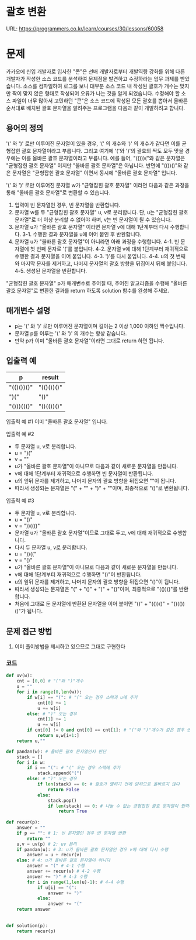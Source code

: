 # 괄호 변환

URL: https://programmers.co.kr/learn/courses/30/lessons/60058

# 문제

카카오에 신입 개발자로 입사한 "콘"은 선배 개발자로부터 개발역량 강화를 위해 다른 개발자가 작성한 소스 코드를 분석하여 문제점을 발견하고 수정하라는 업무 과제를 받았습니다. 소스를 컴파일하여 로그를 보니 대부분 소스 코드 내 작성된 괄호가 개수는 맞지만 짝이 맞지 않은 형태로 작성되어 오류가 나는 것을 알게 되었습니다.
수정해야 할 소스 파일이 너무 많아서 고민하던 "콘"은 소스 코드에 작성된 모든 괄호를 뽑아서 올바른 순서대로 배치된 괄호 문자열을 알려주는 프로그램을 다음과 같이 개발하려고 합니다.

## 용어의 정의

'(' 와 ')' 로만 이루어진 문자열이 있을 경우, '(' 의 개수와 ')' 의 개수가 같다면 이를 균형잡힌 괄호 문자열이라고 부릅니다.
그리고 여기에 '('와 ')'의 괄호의 짝도 모두 맞을 경우에는 이를 올바른 괄호 문자열이라고 부릅니다.
예를 들어, "(()))("와 같은 문자열은 "균형잡힌 괄호 문자열" 이지만 "올바른 괄호 문자열"은 아닙니다.
반면에 "(())()"와 같은 문자열은 "균형잡힌 괄호 문자열" 이면서 동시에 "올바른 괄호 문자열" 입니다.

'(' 와 ')' 로만 이루어진 문자열 w가 "균형잡힌 괄호 문자열" 이라면 다음과 같은 과정을 통해 "올바른 괄호 문자열"로 변환할 수 있습니다.

1. 입력이 빈 문자열인 경우, 빈 문자열을 반환합니다. 
2. 문자열 w를 두 "균형잡힌 괄호 문자열" u, v로 분리합니다. 단, u는 "균형잡힌 괄호 문자열"로 더 이상 분리할 수 없어야 하며, v는 빈 문자열이 될 수 있습니다. 
3. 문자열 u가 "올바른 괄호 문자열" 이라면 문자열 v에 대해 1단계부터 다시 수행합니다. 
  3-1. 수행한 결과 문자열을 u에 이어 붙인 후 반환합니다. 
4. 문자열 u가 "올바른 괄호 문자열"이 아니라면 아래 과정을 수행합니다. 
  4-1. 빈 문자열에 첫 번째 문자로 '('를 붙입니다. 
  4-2. 문자열 v에 대해 1단계부터 재귀적으로 수행한 결과 문자열을 이어 붙입니다. 
  4-3. ')'를 다시 붙입니다. 
  4-4. u의 첫 번째와 마지막 문자를 제거하고, 나머지 문자열의 괄호 방향을 뒤집어서 뒤에 붙입니다. 
  4-5. 생성된 문자열을 반환합니다.

"균형잡힌 괄호 문자열" p가 매개변수로 주어질 때, 주어진 알고리즘을 수행해 "올바른 괄호 문자열"로 변환한 결과를 return 하도록 solution 함수를 완성해 주세요.

## 매개변수 설명

- p는 '(' 와 ')' 로만 이루어진 문자열이며 길이는 2 이상 1,000 이하인 짝수입니다.
- 문자열 p를 이루는 '(' 와 ')' 의 개수는 항상 같습니다.
- 만약 p가 이미 "올바른 괄호 문자열"이라면 그대로 return 하면 됩니다.

## 입출력 예

|p|result|
|------|------|
|"(()())()"|"(()())()"|
|")("|"()"|
|"()))((()"|"()(())()"|

입출력 예 #1
이미 "올바른 괄호 문자열" 입니다.

입출력 예 #2

 - 두 문자열 u, v로 분리합니다.
  - u = ")("
  - v = ""
 - u가 "올바른 괄호 문자열"이 아니므로 다음과 같이 새로운 문자열을 만듭니다.
  - v에 대해 1단계부터 재귀적으로 수행하면 빈 문자열이 반환됩니다.
  - u의 앞뒤 문자를 제거하고, 나머지 문자의 괄호 방향을 뒤집으면 ""이 됩니다.
  - 따라서 생성되는 문자열은 "(" + "" + ")" + ""이며, 최종적으로 "()"로 변환됩니다.

입출력 예 #3

 - 두 문자열 u, v로 분리합니다.
  - u = "()"
  - v = "))((()"
 - 문자열 u가 "올바른 괄호 문자열"이므로 그대로 두고, v에 대해 재귀적으로 수행합니다.
 - 다시 두 문자열 u, v로 분리합니다.
  - u = "))(("
  - v = "()"
 - u가 "올바른 괄호 문자열"이 아니므로 다음과 같이 새로운 문자열을 만듭니다.
  - v에 대해 1단계부터 재귀적으로 수행하면 "()"이 반환됩니다.
  - u의 앞뒤 문자를 제거하고, 나머지 문자의 괄호 방향을 뒤집으면 "()"이 됩니다.
  - 따라서 생성되는 문자열은 "(" + "()" + ")" + "()"이며, 최종적으로 "(())()"를 반환합니다.
 - 처음에 그대로 둔 문자열에 반환된 문자열을 이어 붙이면 "()" + "(())()" = "()(())()"가 됩니다.

## 문제 접근 방법

1. 이미 풀이방법을 제시하고 있으므로 그대로 구현한다

### 코드 
```python
def uv(w):
    cnt = [0,0] # "("와 ")"개수
    u = ""
    for i in range(0,len(w)):
        if w[i] == "(": # "(" 오는 경우 스택과 u에 추가
            cnt[0] += 1
            u += w[i]
        else: # ")" 오는 경우
            cnt[1] += 1
            u += w[i]
        if cnt[0] != 0 and cnt[0] == cnt[1]: # "("와 ")"개수가 같은 경우 반환
            return u,w[i+1:]
    return u,""

def pandan(w): # 올바른 괄호 문자열인지 판단
    stack = []
    for i in w:
        if i == "(": # "(" 오는 경우 스택에 추가
            stack.append("(")
        else: # ")" 오는 경우
            if len(stack) == 0: # 괄호가 열리기 전에 닫히므로 올바르지 않다
                return False
            else:
                stack.pop()
                if len(stack) == 0: # 나눌 수 없는 균형잡힌 괄호 문자열이 입력이므로 입력이 끝난 경우다
                    return True
                
def recur(p):
    answer = ""
    if p == "": # 1: 빈 문자열인 경우 빈 문자열 반환
        return ""
    u,v = uv(p) # 2: uv 분리
    if pandan(u): # 3: u가 올바른 괄호 문자열인 경우 v에 대해 다시 수행
        answer = u + recur(v)
    else: # 4: u가 올바른 괄호 문자열이 아니다
        answer = "(" # 4-1 수행
        answer += recur(v) # 4-2 수행
        answer += ")" # 4-3 수행
        for i in range(1,len(u)-1): # 4-4 수행
            if u[i] == "(":
                answer += ")"
            else:
                answer += "("
    return answer
    
    
def solution(p):
    return recur(p)
```